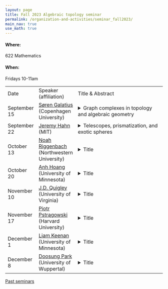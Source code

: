 ```yaml
---
layout: page
title: Fall 2023 Algebraic topology seminar
permalink: /organization-and-activities/seminar_fall2023/
main_nav: true
use_math: true
---
```

<h4>Where:</h4> 622 Mathematics
<h4>When:</h4> Fridays 10-11am

<table>
<tr><td>Date</td> 
	<td>Speaker (affiliation)</td>
	<td style="width:60%">Title & Abstract</td>
	</tr>
<tr><td>September 15</td>
	<td><a href="https://sorengalatius.com/">Søren Galatius</a> (Copenhagen University) </td>
	<td><details> 
	<summary>Graph complexes in topology and algebraic geometry</summary>
	<p class="abstract">In the 1990s, Kontsevich introduced certain rational chain complexes by an explicit presentation, known as graph complexes.  The come in a few flavors and have shown up in different parts of mathematics.  I will recall these chain complexes and explain how they showed up in joint work with Chan and Payne on the cohomology of moduli spaces of complex curves. </p>
	</details></td>
	</tr>
<tr><td>September 22</td>
	<td><a href="https://web.mit.edu/~jhahn01/www/">Jeremy Hahn</a> (MIT)</td>
	<td><details> 
	<summary>Telescopes, prismatization, and exotic spheres</summary>
	<p class="abstract"><i>Abstract:</i> A smooth, oriented n-manifold is called a homotopy sphere if it is homeomorphic, but not necessarily diffeomorphic, to the standard n-sphere. In dimensions n>4, one often studies the group $\Theta_n$ of homotopy spheres up to orientation-preserving diffeomorphism, with group operation given by connected sum. I will give a leisurely introduction to the telescope conjecture in stable homotopy theory, and explain how its failure gives new lower bounds on the complexity of $\Theta_n$. To disprove the telescope conjecture, we construct invariants capable of distinguishing many diffeomorphism classes of exotic spheres: interestingly, key finiteness properties of these invariants are proved in part using intuitions and ideas from prismatic cohomology in p-adic algebraic geometry. The talk is based on joint projects with Burklund, Carmeli, Levy, Raksit, Schlank, Wilson, and Yanovski. </p>
	</details></td>
	</tr>
<tr><td>October 13</td>
	<td><a href="https://sites.google.com/view/riggenbachn">Noah Riggenbach</a> (Northwestern University)</td>
	<td><details> 
	<summary>Title</summary>
	<p class="abstract"><i>Abstract:</i> </p>
	</details></td>
	</tr>
<tr><td>October 20</td>
	<td><a href="https://sites.google.com/view/htna/">Anh Hoang</a> (University of Minnesota)</td>
	<td><details> 
	<summary>Title</summary>
	<p class="abstract"><i>Abstract:</i> </p>
	</details></td>
	</tr>
<tr><td>November 10</td>
	<td><a href="https://quigleyjd.github.io/">J.D. Quigley</a> (University of Virginia)</td>
	<td><details> 
	<summary>Title</summary>
	<p class="abstract"><i>Abstract:</i> </p>
	</details></td>
	</tr>
<tr><td>November 17</td>
	<td><a href="https://people.math.harvard.edu/~piotr/">Piotr Pstrągowski</a> (Harvard University)</td>
	<td><details> 
	<summary>Title</summary>
	<p class="abstract"><i>Abstract:</i> </p>
	</details></td>
	</tr>
<tr><td>December 1</td>
	<td><a href="https://sites.google.com/view/liam-keenan/home">Liam Keenan</a> (University of Minnesota)</td>
	<td><details> 
	<summary>Title</summary>
	<p class="abstract"><i>Abstract:</i> </p>
	</details></td>
	</tr>
<tr><td>December 8</td>
	<td><a href="https://www2.math.uni-wuppertal.de/~park/">Doosung Park</a> (University of Wuppertal)</td>
	<td><details> 
	<summary>Title</summary>
	<p class="abstract"><i>Abstract:</i> </p>
	</details></td>
	</tr>
	</table>

<a href="https://allenyuan.me/columbia-algebraic-topology-seminar/">Past seminars</a>

